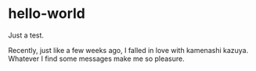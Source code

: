 # hello-world
Just a test.



Recently, just like a few weeks ago, I falled in love with kamenashi kazuya. 
Whatever I find some messages make me so pleasure.


